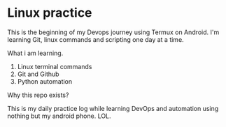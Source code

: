 # Linux practice
This is the beginning of my Devops journey using Termux on Android.
I'm learning Git, linux commands and scripting one day at a time.

What i am learning.
1. Linux terminal commands
2. Git and Github
3. Python automation

Why this repo exists?

This is my daily practice log while learning DevOps and automation using nothing but my android phone.
LOL.
